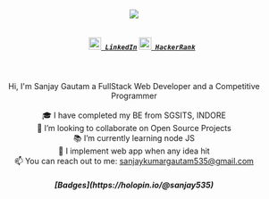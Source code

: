 <h1 align="center">
  <a href="https://git.io/typing-svg">
    <img src="https://readme-typing-svg.herokuapp.com/?lines=Hello,+There!+👋;I+am+Sanjay...;Nice+to+meet+you!&color=ff6a95&center=true&size=30">
  </a>
</h1>

<h5 align="center">
  <code>
    <a href="https://www.linkedin.com/in/sanjaygautam535/" title="LinkedIn Profile"><img width="22" src="https://raw.githubusercontent.com/rahuldkjain/github-profile-readme-generator/master/src/images/icons/Social/linked-in-alt.svg" alt="sanjay535"> LinkedIn</a></code>
  <code><a href="https://www.hackerrank.com/sanjaykumargaut1?hr_r=1" title="HackerRank Profile"><img width="22" src="https://raw.githubusercontent.com/rahuldkjain/github-profile-readme-generator/master/src/images/icons/Social/hackerrank.svg" alt="sanjaykumargautam"> HackerRank</a></code>
  </h5>
<br>


<p align="center">
  Hi, I'm Sanjay Gautam a FullStack Web Developer and a Competitive Programmer 
  <br>
  <br>
  🎓 I have completed my BE from SGSITS, INDORE
  <br>
  👯 I’m looking to collaborate on Open Source Projects
  <br>
  📚 I’m currently learning node JS
  <br>
  💬 I implement web app when any idea hit
  <br>
  📫 You can reach out to me: <a href="mailto: sanjaykumargautam535@gmail.com">sanjaykumargautam535@gmail.com</a>
</p>
<h5 align="center">[Badges](https://holopin.io/@sanjay535)
</h5>
